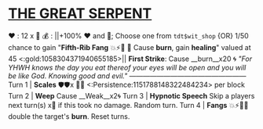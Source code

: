 # [__**THE GREAT SERPENT**__](<https://youtu.be/wlF0-Qs2xkI>)
❤️ : 12 x 👥
💰 : ||+100% ❤️ and 🔷; Choose one from `tdt$wit_shop` {OR} 1/50 chance to gain "**Fifth-Rib Fang** 💥⚡🚫  🔀 Cause __burn__, gain __healing__" valued at 45 <:gold:1058304371940655185>||
**First Strike**: Cause __burn__x20 🌀 
*"For YHWH knows the day you eat thereof your eyes will be open and you will be like God. Knowing good and evil."*
—————————————————
Turn 1  | **Scales** 🛡️🛡️x 👥🔀 <:Persistence:1151788148322484234> per block
Turn 2 | **Weep** Cause __Weak__x2🌀
Turn 3 | **Hypnotic Speech** Skip a players next turn(s) x👥 if this took no damage. Random turn.
Turn 4 | **Fangs** 💥⚡🚫🔀 double the target's __burn__. Reset turns.
